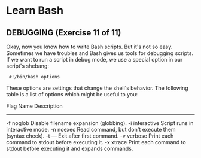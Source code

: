  # Learn Bash

 ## DEBUGGING (Exercise 11 of 11)

  Okay, now you know how to write Bash scripts. But it's not so easy.
  Sometimes we have troubles and Bash gives us tools for debugging scripts.
  If we want to run a script in debug mode, we use a special option in our
  script's shebang:

     #!/bin/bash options

  These options are settings that change the shell's behavior. The following
  table is a list of options which might be useful to you:

 Flag Name        Description
 ---- ----------- ----------------------------------------------------------------------
  -f  noglob      Disable filename expansion (globbing).
  -i  interactive Script runs in interactive mode.
  -n  noexec      Read command, but don't execute them (syntax check).
  -t  —           Exit after first command.
  -v  verbose     Print each command to stdout before executing it.
  -x  xtrace      Print each command to stdout before executing it and expands commands.
